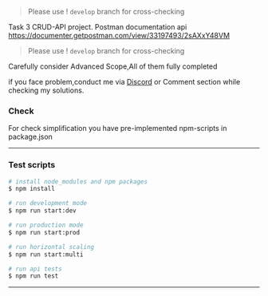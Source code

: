 
> Please use ! `develop` branch for cross-checking


Task 3 CRUD-API project. Postman documentation api https://documenter.getpostman.com/view/33197493/2sAXxY48VM


> Please use ! `develop` branch for cross-checking

Carefully consider Advanced Scope,All of them fully completed

if you face problem,conduct me via [Discord](https://discord.com/users/123456789012345678) or Comment section while checking my solutions.


### **Check**
For check simplification you have pre-implemented npm-scripts in package.json

---

### Test scripts

```bash
# install node_modules and npm packages
$ npm install

# run development mode
$ npm run start:dev

# run production mode
$ npm run start:prod

# run horizontal scaling
$ npm run start:multi

# run api tests
$ npm run test

```

---

